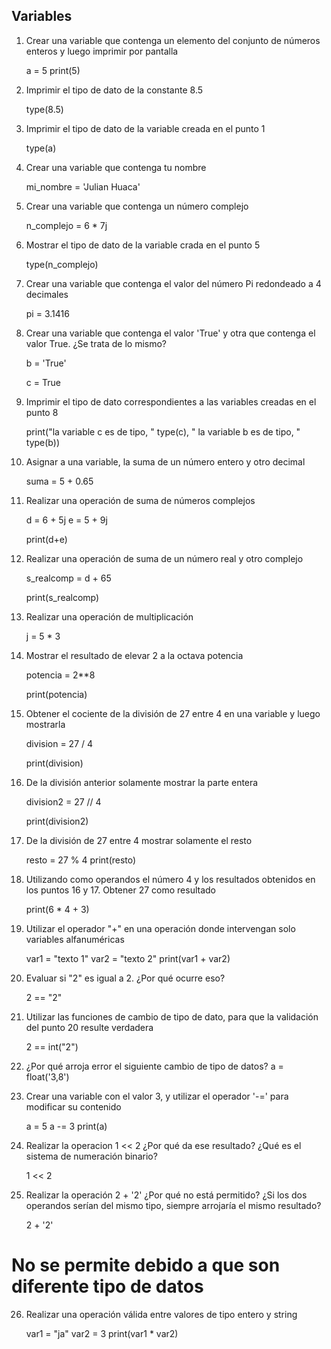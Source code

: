 ## Variables

1) Crear una variable que contenga un elemento del conjunto de números enteros y luego imprimir por pantalla

    a = 5
    print(5)
2) Imprimir el tipo de dato de la constante 8.5
    
    type(8.5)

3) Imprimir el tipo de dato de la variable creada en el punto 1
    
    type(a)

4) Crear una variable que contenga tu nombre

    mi_nombre = 'Julian Huaca'

5) Crear una variable que contenga un número complejo
    
    n_complejo = 6 * 7j

6) Mostrar el tipo de dato de la variable crada en el punto 5

    type(n_complejo)

7) Crear una variable que contenga el valor del número Pi redondeado a 4 decimales

    pi = 3.1416

8) Crear una variable que contenga el valor 'True' y otra que contenga el valor True. ¿Se trata de lo mismo?

    b = 'True'  

    c = True

9) Imprimir el tipo de dato correspondientes a las variables creadas en el punto 8

    print("la variable c es de tipo, " type(c), " la variable b es de tipo, " type(b))

10) Asignar a una variable, la suma de un número entero y otro decimal

    suma = 5 + 0.65

11) Realizar una operación de suma de números complejos

    d = 6 + 5j
    e = 5 + 9j

    print(d+e)

12) Realizar una operación de suma de un número real y otro complejo

    s_realcomp = d + 65

    print(s_realcomp)

13) Realizar una operación de multiplicación

    j = 5 * 3

14) Mostrar el resultado de elevar 2 a la octava potencia

    potencia = 2**8

    print(potencia)

15) Obtener el cociente de la división de 27 entre 4 en una variable y luego mostrarla

    division = 27 / 4

    print(division)

16) De la división anterior solamente mostrar la parte entera

    division2 = 27 // 4

    print(division2)

17) De la división de 27 entre 4 mostrar solamente el resto

    resto = 27 % 4
    print(resto)

18) Utilizando como operandos el número 4 y los resultados obtenidos en los puntos 16 y 17. Obtener 27 como resultado

    print(6 * 4 + 3)

19) Utilizar el operador "+" en una operación donde intervengan solo variables alfanuméricas

    var1 = "texto 1"
    var2 = "texto 2"
    print(var1 + var2)

20) Evaluar si "2" es igual a 2. ¿Por qué ocurre eso?

    2 == "2"

21) Utilizar las funciones de cambio de tipo de dato, para que la validación del punto 20 resulte verdadera

    2 == int("2")

22) ¿Por qué arroja error el siguiente cambio de tipo de datos? a = float('3,8')



23) Crear una variable con el valor 3, y utilizar el operador '-=' para modificar su contenido
 
    a = 5
    a -= 3
    print(a)

24) Realizar la operacion 1 << 2 ¿Por qué da ese resultado? ¿Qué es el sistema de numeración binario?

    1 << 2

25) Realizar la operación 2 + '2' ¿Por qué no está permitido? ¿Si los dos operandos serían del mismo tipo, siempre arrojaría el mismo resultado?

    2 + '2'

# No se permite debido a que son diferente tipo de datos

26) Realizar una operación válida entre valores de tipo entero y string

    var1 = "ja"
    var2 = 3
    print(var1 * var2)

